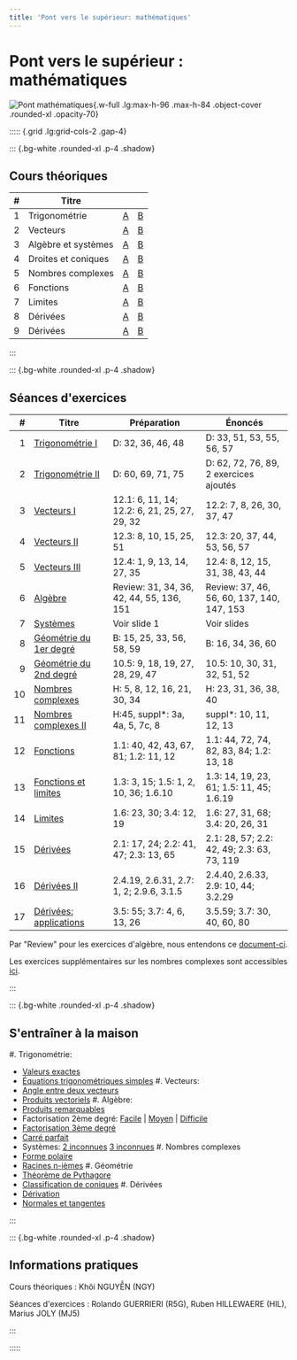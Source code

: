 ```yaml
---
title: 'Pont vers le supérieur: mathématiques'
---
```


# Pont vers le supérieur : mathématiques

![Pont mathématiques](/images/PM1C.png){.w-full .lg:max-h-96 .max-h-84 .object-cover .rounded-xl .opacity-70}

::::: {.grid .lg:grid-cols-2 .gap-4}

::: {.bg-white .rounded-xl .p-4 .shadow}

## Cours théoriques

|   # | Titre               |                                                                    |                                                                    |
| --: | ------------------- | :----------------------------------------------------------------: | :----------------------------------------------------------------: |
|   1 | Trigonométrie       |           [A](/PM1C/slides/01-trigonometry?boardName=A)            |           [B](/PM1C/slides/01-trigonometry?boardName=B)            |
|   2 | Vecteurs            |              [A](/PM1C/slides/02-vectors?boardName=A)              |              [B](/PM1C/slides/02-vectors?boardName=B)              |
|   3 | Algèbre et systèmes |              [A](/PM1C/slides/03-algebra?boardName=A)              |              [B](/PM1C/slides/03-algebra?boardName=B)              |
|   4 | Droites et coniques | [A](/PM1C/slides/04-straight-lines-and-conic-sections?boardName=A) | [B](/PM1C/slides/04-straight-lines-and-conic-sections?boardName=B) |
|   5 | Nombres complexes   |          [A](/PM1C/slides/05-complex-numbers?boardName=A)          |          [B](/PM1C/slides/05-complex-numbers?boardName=B)          |
|   6 | Fonctions           |             [A](/PM1C/slides/06-functions?boardName=A)             |             [B](/PM1C/slides/06-functions?boardName=B)             |
|   7 | Limites             |              [A](/PM1C/slides/07-limits?boardName=A)               |              [B](/PM1C/slides/07-limits?boardName=B)               |
|   8 | Dérivées            |          [A](/PM1C/slides/08-differentiation?boardName=A)          |          [B](/PM1C/slides/08-differentiation?boardName=B)          |
|   9 | Dérivées            |          [A](/PM1C/slides/09-differentiation?boardName=A)          |          [B](/PM1C/slides/09-differentiation?boardName=B)          |

:::

::: {.bg-white .rounded-xl .p-4 .shadow}

## Séances d'exercices

|   # | Titre                                                           | Préparation                                  | Énoncés                                    |
| --: | --------------------------------------------------------------- | -------------------------------------------- | ------------------------------------------ |
|   1 | [Trigonométrie I](/PM1C/exercises/01-trigonometry)              | D: 32, 36, 46, 48                            | D: 33, 51, 53, 55, 56, 57                  |
|   2 | [Trigonométrie II](/PM1C/exercises/02-trigonometry)             | D: 60, 69, 71, 75                            | D: 62, 72, 76, 89, 2 exercices ajoutés     |
|   3 | [Vecteurs I](/PM1C/exercises/03-vectors)                        | 12.1: 6, 11, 14; 12.2: 6, 21, 25, 27, 29, 32 | 12.2: 7, 8, 26, 30, 37, 47                 |
|   4 | [Vecteurs II](/PM1C/exercises/04-vectors)                       | 12.3: 8, 10, 15, 25, 51                      | 12.3: 20, 37, 44, 53, 56, 57               |
|   5 | [Vecteurs III](/PM1C/exercises/05-vectors)                      | 12.4: 1, 9, 13, 14, 27, 35                   | 12.4: 8, 12, 15, 31, 38, 43, 44            |
|   6 | [Algèbre](/PM1C/exercises/06-algebra)                           | Review: 31, 34, 36, 42, 44, 55, 136, 151     | Review: 37, 46, 56, 60, 137, 140, 147, 153 |
|   7 | [Systèmes](/PM1C/exercises/07-simultaneous-equations)           | Voir slide 1                                 | Voir slides                                |
|   8 | [Géométrie du 1er degré](/PM1C/exercises/08-straight-lines)     | B: 15, 25, 33, 56, 58, 59                    | B: 16, 34, 36, 60                          |
|   9 | [Géométrie du 2nd degré](/PM1C/exercises/09-conic-sections)     | 10.5: 9, 18, 19, 27, 28, 29, 47              | 10.5: 10, 30, 31, 32, 51, 52               |
|  10 | [Nombres complexes](/PM1C/exercises/10-complex-numbers)         | H: 5, 8, 12, 16, 21, 30, 34                  | H: 23, 31, 36, 38, 40                      |
|  11 | [Nombres complexes II](/PM1C/exercises/11-complex-numbers)      | H:45, suppl*: 3a, 4a, 5, 7c, 8               | suppl*: 10, 11, 12, 13                     |
|  12 | [Fonctions](/PM1C/exercises/12-functions)                       | 1.1: 40, 42, 43, 67, 81; 1.2: 11, 12         | 1.1: 44, 72, 74, 82, 83, 84; 1.2: 13, 18   |
|  13 | [Fonctions et limites](/PM1C/exercises/13-functions-and-limits) | 1.3: 3, 15; 1.5: 1, 2, 10, 36; 1.6.10        | 1.3: 14, 19, 23, 61; 1.5: 11, 45; 1.6.19   |
|  14 | [Limites](/PM1C/exercises/14-limits)                            | 1.6: 23, 30; 3.4: 12, 19                     | 1.6: 27, 31, 68; 3.4: 20, 26, 31           |
|  15 | [Dérivées](/PM1C/exercises/15-differentiation)                  | 2.1: 17, 24; 2.2: 41, 47; 2.3: 13, 65        | 2.1: 28, 57; 2.2: 42, 49; 2.3: 63, 73, 119 |
|  16 | [Dérivées II](/PM1C/exercises/16-differentiation)               | 2.4.19, 2.6.31, 2.7: 1, 2; 2.9.6, 3.1.5      | 2.4.40, 2.6.33, 2.9: 10, 44; 3.2.29        |
|  17 | [Dérivées: applications](/PM1C/exercises/17-differentiation)    | 3.5: 55; 3.7: 4, 6, 13, 26                   | 3.5.59; 3.7: 30, 40, 60, 80                |

Par "Review" pour les exercices d'algèbre,
nous entendons ce [document-ci](https://www.stewartcalculus.com/data/ESSENTIAL%20CALCULUS%20Early%20Transcendentals/upfiles/ess-reviewofalgebra.pdf).

Les exercices supplémentaires sur les nombres complexes sont accessibles [ici](/documents/complex-numbers.pdf).

:::

::: {.bg-white .rounded-xl .p-4 .shadow}

## S'entraîner à la maison

#. Trigonométrie:
   - [Valeurs exactes](/PM1C/practice/trigonometry/exact_values)
   - [Équations trigonométriques simples](/PM1C/practice/trigonometry/simple-equations)
#. Vecteurs:
   - [Angle entre deux vecteurs](/PM1C/practice/vectors/angle)
   - [Produits vectoriels](/PM1C/practice/vectors/cross-product)
#. Algèbre:
   - [Produits remarquables](/PM1C/practice/algebra/binomial-identity)
   - Factorisation 2ème degré:  [Facile](/PM1C/practice/algebra/factorisation-deg2-easy) | [Moyen](/PM1C/practice/algebra/factorisation-deg2-medium) | [Difficile](/PM1C/practice/algebra/factorisation-deg2-hard)
   - [Factorisation 3ème degré](/PM1C/practice/algebra/factorisation-deg3)
   - [Carré parfait](/PM1C/practice/algebra/complete-square)
   - Systèmes: [2 inconnues](/PM1C/practice/algebra/systems-2-vars) [3 inconnues](/PM1C/practice/algebra/systems-3-vars)
#. Nombres complexes
   - [Forme polaire](/PM1C/practice/algebra/complex-polar-form)
   - [Racines n-ièmes](/PM1C/practice/algebra/complex-roots)
#. Géométrie
   - [Théorème de Pythagore](/PM1C/practice/geometry/pythagoras)
   - [Classification de coniques](/PM1C/practice/geometry/conic-sections)
#. Dérivées
   - [Dérivation](/PM1C/practice/differentiation/differentiation)
   - [Normales et tangentes](/PM1C/practice/differentiation/tangents)

:::

::: {.bg-white .rounded-xl .p-4 .shadow}

## Informations pratiques

Cours théoriques
: Khôi NGUYỄN (NGY)

Séances d'exercices
: Rolando GUERRIERI (R5G), Ruben HILLEWAERE (HIL), Marius JOLY (MJ5)

:::

:::::